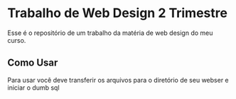 # Trabalho de Web Design 2 Trimestre

Esse é o repositório de um trabalho da matéria de web design do meu curso.

## Como Usar

Para usar você deve transferir os arquivos para o diretório de seu webser e iniciar o dumb sql